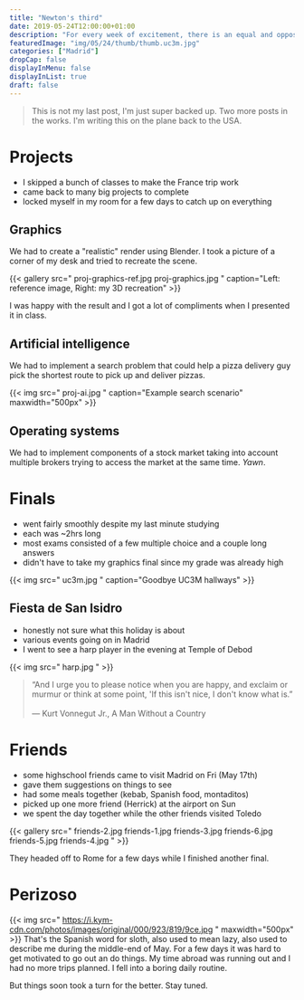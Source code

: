```yaml
---
title: "Newton's third"
date: 2019-05-24T12:00:00+01:00
description: "For every week of excitement, there is an equal and opposite week of recovery"
featuredImage: "img/05/24/thumb/thumb.uc3m.jpg"
categories: ["Madrid"]
dropCap: false
displayInMenu: false
displayInList: true
draft: false
---
```


> This is not my last post, I'm just super backed up. Two more posts in the works. I'm writing this on the plane back to the USA.

# Projects

* I skipped a bunch of classes to make the France trip work
* came back to many big projects to complete
* locked myself in my room for a few days to catch up on everything

## Graphics

We had to create a "realistic" render using Blender. I took a picture of a corner of my desk and tried to recreate the scene.

{{< gallery src=" proj-graphics-ref.jpg proj-graphics.jpg " caption="Left: reference image, Right: my 3D recreation" >}}

I was happy with the result and I got a lot of compliments when I presented it in class.

## Artificial intelligence

We had to implement a search problem that could help a pizza delivery guy pick the shortest route to pick up and deliver pizzas.

{{< img src=" proj-ai.jpg " caption="Example search scenario" maxwidth="500px" >}}


## Operating systems

We had to implement components of a stock market taking into account multiple brokers trying to access the market at the same time. *Yawn*.


# Finals

* went fairly smoothly despite my last minute studying
* each was ~2hrs long
* most exams consisted of a few multiple choice and a couple long answers
* didn't have to take my graphics final since my grade was already high

{{< img src=" uc3m.jpg " caption="Goodbye UC3M hallways" >}}

## Fiesta de San Isidro

* honestly not sure what this holiday is about
* various events going on in Madrid
* I went to see a harp player in the evening at Temple of Debod

{{< img src=" harp.jpg " >}}

> “And I urge you to please notice when you are happy, and exclaim or murmur or think at some point, 'If this isn't nice, I don't know what is.”
> <br><br>
> ― Kurt Vonnegut Jr., A Man Without a Country

# Friends

* some highschool friends came to visit Madrid on Fri (May 17th)
* gave them suggestions on things to see
* had some meals together (kebab, Spanish food, montaditos)
* picked up one more friend (Herrick) at the airport on Sun
* we spent the day together while the other friends visited Toledo

{{< gallery src=" friends-2.jpg friends-1.jpg friends-3.jpg friends-6.jpg friends-5.jpg friends-4.jpg " >}}

They headed off to Rome for a few days while I finished another final.

# Perizoso

{{< img src=" https://i.kym-cdn.com/photos/images/original/000/923/819/9ce.jpg " maxwidth="500px" >}}
That's the Spanish word for sloth, also used to mean lazy, also used to describe me during the middle-end of May. For a few days it was hard to get motivated to go out an do things. My time abroad was running out and I had no more trips planned. I fell into a boring daily routine.

But things soon took a turn for the better. Stay tuned.

